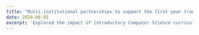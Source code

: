 ```yaml
---
title: "Multi-institutional partnerships to support the first year transition and transfer process"
date: 2024-06-01
excerpt: 'Explored the impact of introductory Computer Science curriculum development on first year and transfer students. As part of this project I co-planned and operated a multi-day retreat for state-wide university and community college faculty within Mathematics and Computer Science departments. This retreat helped to further develop partnerships and create articulation agreements.'
---
```

